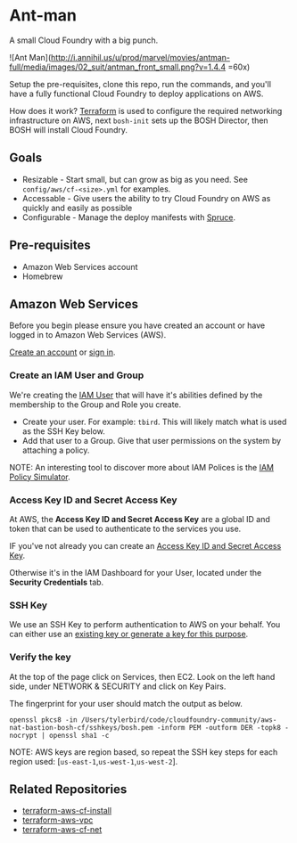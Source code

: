 # Ant-man

A small Cloud Foundry with a big punch.

![Ant Man](http://i.annihil.us/u/prod/marvel/movies/antman-full/media/images/02_suit/antman_front_small.png?v=1.4.4 =60x)

Setup the pre-requisites, clone this repo, run the commands, and you'll have a fully functional Cloud Foundry to deploy applications on AWS.

How does it work? [Terraform](https://www.terraform.io/) is used to configure the required networking infrastructure on AWS, next `bosh-init` sets up the BOSH Director, then BOSH will install Cloud Foundry.

## Goals

  * Resizable - Start small, but can grow as big as you need.  See `config/aws/cf-<size>.yml` for examples.
  * Accessable - Give users the ability to try Cloud Foundry on AWS as quickly and easily as possible
  * Configurable - Manage the deploy manifests with [Spruce](https://github.com/geofffranks/spruce).

## Pre-requisites

  * Amazon Web Services account
  * Homebrew

## Amazon Web Services

Before you begin please ensure you have created an account or have logged in to Amazon Web Services (AWS).

[Create an account](https://aws.amazon.com/free) or [sign in](https://console.aws.amazon.com/console/home).

### Create an IAM User and Group

We're creating the [IAM User](http://docs.aws.amazon.com/IAM/latest/UserGuide/id.html) that will have it's abilities defined by the membership to the Group and Role you create.

* Create your user.  For example: `tbird`. This will likely match what is used as the SSH Key below.
* Add that user to a Group.  Give that user permissions on the system by attaching a policy.

NOTE: An interesting tool to discover more about IAM Polices is the [IAM Policy Simulator](http://docs.aws.amazon.com/IAM/latest/UserGuide/access_policies_testing-policies.html).

### Access Key ID and Secret Access Key

At AWS, the **Access Key ID and Secret Access Key** are a global ID and token that can be used to authenticate to the services you use.

IF you've not already you can create an [Access Key ID and Secret Access Key](http://docs.aws.amazon.com/AWSSimpleQueueService/latest/SQSGettingStartedGuide/AWSCredentials.html).

Otherwise it's in the IAM Dashboard for your User, located under the **Security Credentials** tab.

### SSH Key

We use an SSH Key to perform authentication to AWS on your behalf.  You can either use an [existing key or generate a key for this purpose](http://docs.aws.amazon.com/AWSEC2/latest/UserGuide/ec2-key-pairs.html).

### Verify the key

At the top of the page click on Services, then EC2.  Look on the left hand side, under NETWORK & SECURITY and click on Key Pairs.

The fingerprint for your user should match the output as below.

```
openssl pkcs8 -in /Users/tylerbird/code/cloudfoundry-community/aws-nat-bastion-bosh-cf/sshkeys/bosh.pem -inform PEM -outform DER -topk8 -nocrypt | openssl sha1 -c
```

NOTE: AWS keys are region based, so repeat the SSH key steps for each region used: [`us-east-1`,`us-west-1`,`us-west-2`].

## Related Repositories

  * [terraform-aws-cf-install](https://github.com/cloudfoundry-community/terraform-aws-cf-install)
  * [terraform-aws-vpc](https://github.com/cloudfoundry-community/terraform-aws-vpc)
  * [terraform-aws-cf-net](https://github.com/cloudfoundry-community/terraform-aws-cf-net)

